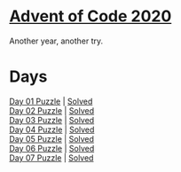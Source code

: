 # [Advent of Code 2020](https://adventofcode.com/2020/about)

Another year, another try.

# Days

[Day 01 Puzzle](https://adventofcode.com/2020/day/1) | [Solved](day1/puzzle.py)\
[Day 02 Puzzle](https://adventofcode.com/2020/day/2) | [Solved](day2/puzzle.py)\
[Day 03 Puzzle](https://adventofcode.com/2020/day/3) | [Solved](day3/puzzle.py)\
[Day 04 Puzzle](https://adventofcode.com/2020/day/4) | [Solved](day4/puzzle.py)\
[Day 05 Puzzle](https://adventofcode.com/2020/day/5) | [Solved](day5/puzzle.py)\
[Day 06 Puzzle](https://adventofcode.com/2020/day/6) | [Solved](day6/puzzle.py)\
[Day 07 Puzzle](https://adventofcode.com/2020/day/7) | [Solved](day7/puzzle.py)

